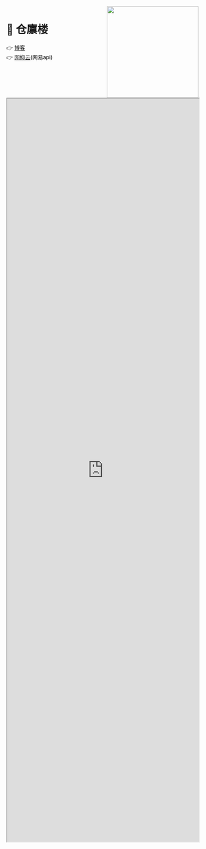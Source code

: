 
<img align="right" width="240" src="https://alist.superkylin.ga/d/%E4%B8%80%E5%88%BB%E7%9B%B8%E5%86%8C/IMG_20220330_212852.jpg">

# 🚁 仓廪楼

👉 [博客](https://blog.yanjun.eu.org/articles)<base target="_blank"> <br> 
👉 [网抑云](https://www.yanjun.eu.org/)(网易api)<base target="_blank"><br> 

<br/>
<br/>
<div align="center"><iframe width=100% height=50% src="https://ip.skk.moe/simple" frameborder="1px"></iframe></div>
